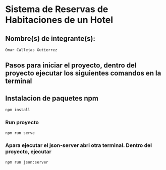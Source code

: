 # Sistema de Reservas de Habitaciones de un Hotel

## Nombre(s) de integrante(s):
```
Omar Callejas Gutierrez
```

## Pasos para iniciar el proyecto, dentro del proyecto ejecutar los siguientes comandos en la terminal

## Instalacion de paquetes npm
```
npm install
```

### Run proyecto
```
npm run serve
```

### Apara ejecutar el json-server abri otra terminal.  Dentro del proyecto, ejecutar
```
npm run json:server
```
